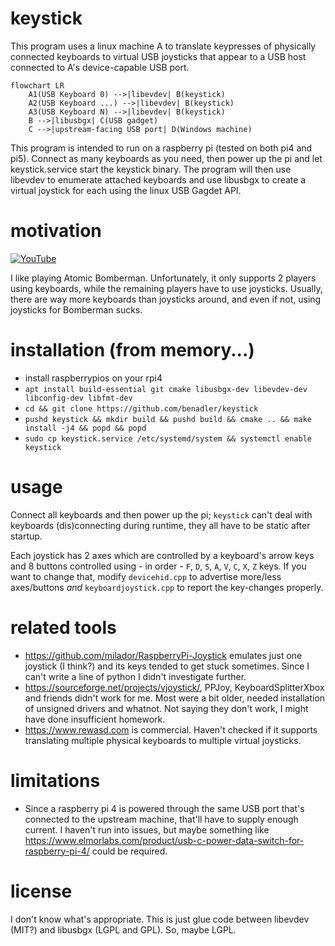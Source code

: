 # keystick

This program uses a linux machine A to translate keypresses of physically connected keyboards to virtual USB joysticks that appear to a USB host connected to A's device-capable USB port.

```mermaid
flowchart LR
    A1(USB Keyboard 0) -->|libevdev| B(keystick)
    A2(USB Keyboard ...) -->|libevdev| B(keystick)
    A3(USB Keyboard N) -->|libevdev| B(keystick)
    B -->|libusbgx| C(USB gadget)
    C -->|upstream-facing USB port| D(Windows machine)
```

This program is intended to run on a raspberry pi (tested on both pi4 and pi5). Connect as many keyboards as you need, then power up the pi and let keystick.service start the keystick binary. The program will then use libevdev to enumerate attached keyboards and use libusbgx to create a virtual joystick for each using the linux USB Gagdet API.

# motivation

[![YouTube](http://i.ytimg.com/vi/sibYEfad1aQ/hqdefault.jpg)](https://www.youtube.com/watch?v=sibYEfad1aQ?t=43)

I like playing Atomic Bomberman. Unfortunately, it only supports 2 players using keyboards, while the remaining players have to use joysticks. Usually, there are way more keyboards than joysticks around, and even if not, using joysticks for Bomberman sucks.

# installation (from memory...)

- install raspberrypios on your rpi4
- `apt install build-essential git cmake libusbgx-dev libevdev-dev libconfig-dev libfmt-dev`
- `cd && git clone https://github.com/benadler/keystick`
- `pushd keystick && mkdir build && pushd build && cmake .. && make install -j4 && popd && popd`
- `sudo cp keystick.service /etc/systemd/system && systemctl enable keystick`

# usage

Connect all keyboards and then power up the pi; `keystick` can't deal with keyboards (dis)connecting during runtime, they all have to be static after startup.

Each joystick has 2 axes which are controlled by a keyboard's arrow keys and 8 buttons controlled using - in order - `F`, `D`, `S`, `A`, `V`, `C`, `X`, `Z` keys. If you want to change that, modify `devicehid.cpp` to advertise more/less axes/buttons *and* `keyboardjoystick.cpp` to report the key-changes properly.

# related tools

- https://github.com/milador/RaspberryPi-Joystick emulates just one joystick (I think?) and its keys tended to get stuck sometimes. Since I can't write a line of python I didn't investigate further.
- https://sourceforge.net/projects/vjoystick/, PPJoy, KeyboardSplitterXbox and friends didn't work for me. Most were a bit older, needed installation of unsigned drivers and whatnot. Not saying they don't work, I might have done insufficient homework.
- https://www.rewasd.com is commercial. Haven't checked if it supports translating multiple physical keyboards to multiple virtual joysticks.

# limitations

- Since a raspberry pi 4 is powered through the same USB port that's connected to the upstream machine, that'll have to supply enough current. I haven't run into issues, but maybe something like https://www.elmorlabs.com/product/usb-c-power-data-switch-for-raspberry-pi-4/ could be required.

# license

I don't know what's appropriate. This is just glue code between libevdev (MIT?) and libusbgx (LGPL and GPL). So, maybe LGPL.
